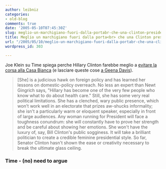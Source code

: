 ```yaml
---
author: leibniz
categories:
- old-blog
comments: true
date: '2005-05-10T07:45:30Z'
slug: meglio-un-marchigiano-fuori-dalla-portabr-che-una-clinton-presidente
title: Meglio un marchigiano fuori dalla porta<br> che una Clinton presidente
url: "/2005/05/10/meglio-un-marchigiano-fuori-dalla-portabr-che-una-clinton-presidente/"
wordpress_id: 303

---
```

Joe Klein su Time spiega perche Hillary Clinton farebbe meglio a [evitare la corsa alla Casa Bianca](http://www.time.com/time/columnist/klein/article/0,9565,1059000,00.html) (e lasciare queste cose [a Geena Davis](http://mae.splinder.com/1115654569#4730676)).

> [She] is a judicious hawk on foreign policy and has learned her
lessons on domestic-policy overreach. No less an expert than Newt
Gingrich says, "Hillary has become one of the very few people who
know what to do about health care." Still, she has some very real
political limitations. She has a clenched, wary public presence,
which won't work well in an electorate that prizes aw-shucks
informality; she isn't a particularly warm or eloquent speaker,
especially in front of large audiences. Any woman running for
President will face a toughness conundrum: she will constantly have
to prove her strength and be careful about showing her emotions. She
won't have the luxury of, say, Bill Clinton's public sogginess. It
will take a brilliant politician to create a credible feminine
presidential style. So far, Senator Clinton hasn't shown the ease or
creativity necessary to break the ultimate glass ceiling.  



### Time - (no) need to argue
